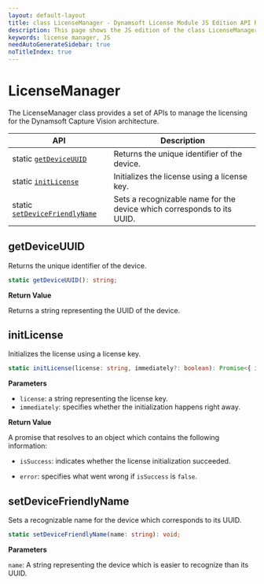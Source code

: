 ```yaml
---
layout: default-layout
title: class LicenseManager - Dynamsoft License Module JS Edition API Reference
description: This page shows the JS edition of the class LicenseManager in Dynamsoft License Module.
keywords: license manager, JS
needAutoGenerateSidebar: true
noTitleIndex: true
---
```

<!--v3.0.20--Updated on 11/23/2023-->

# LicenseManager

The LicenseManager class provides a set of APIs to manage the licensing for the Dynamsoft Capture Vision architecture.

| API                                                      | Description                                                            |
| -------------------------------------------------------- | ---------------------------------------------------------------------- |
| static [`getDeviceUUID`](#getdeviceuuid)                 | Returns the unique identifier of the device.                           |
| static [`initLicense`](#initlicense)                     | Initializes the license using a license key.                           |
| static [`setDeviceFriendlyName`](#setdevicefriendlyname) | Sets a recognizable name for the device which corresponds to its UUID. |

## getDeviceUUID

Returns the unique identifier of the device.

```typescript
static getDeviceUUID(): string;
```

**Return Value**

Returns a string representing the UUID of the device.

## initLicense

Initializes the license using a license key. 

```typescript
static initLicense(license: string, immediately?: boolean): Promise<{ isSuccess: boolean, error: string }>;
```

**Parameters**

* `license`: a string representing the license key.
* `immediately`: specifies whether the initialization happens right away.

**Return Value**

A promise that resolves to an object which contains the following information:

* `isSuccess`: indicates whether the license initialization succeeded.

* `error`: specifies what went wrong if `isSuccess` is `false`.

## setDeviceFriendlyName

Sets a recognizable name for the device which corresponds to its UUID.

```typescript
static setDeviceFriendlyName(name: string): void;
```

**Parameters**

`name`: A string representing the device which is easier to recognize than its UUID. 
